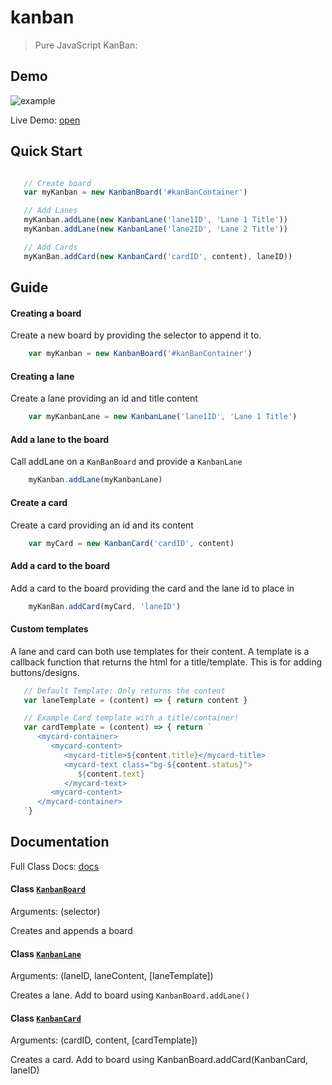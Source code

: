 # kanban
> Pure JavaScript KanBan:

## Demo
![example](https://sean-codes.github.io/kanban/image.gif)

Live Demo: [open](https://sean-codes.github.io/kanban/example/demo.html)

## Quick Start
```js

   // Create board
   var myKanban = new KanbanBoard('#kanBanContainer')

   // Add Lanes
   myKanban.addLane(new KanbanLane('lane1ID', 'Lane 1 Title'))
   myKanban.addLane(new KanbanLane('lane2ID', 'Lane 2 Title'))

   // Add Cards
   myKanBan.addCard(new KanbanCard('cardID', content), laneID))
```
## Guide

#### Creating a board
Create a new board by providing the selector to append it to.
```js
    var myKanban = new KanbanBoard('#kanBanContainer')
```

#### Creating a lane
Create a lane providing an id and title content
```js
    var myKanbanLane = new KanbanLane('lane1ID', 'Lane 1 Title')
```

#### Add a lane to the board
Call addLane on a `KanBanBoard` and provide a `KanbanLane`
```js
    myKanban.addLane(myKanbanLane)
```

#### Create a card
Create a card providing an id and its content
```js
    var myCard = new KanbanCard('cardID', content)
```

#### Add a card to the board
Add a card to the board providing the card and the lane id to place in
```js
    myKanBan.addCard(myCard, 'laneID')
```

#### Custom templates
A lane and card can both use templates for their content. A template is a callback function that returns the html for a title/template. This is for adding buttons/designs.

```js
   // Default Template: Only returns the content
   var laneTemplate = (content) => { return content }

   // Example Card template with a title/container!
   var cardTemplate = (content) => { return `
      <mycard-container>
         <mycard-content>
            <mycard-title>${content.title}</mycard-title>
            <mycard-text class="bg-${content.status}">
               ${content.text}
            </mycard-text>
         <mycard-content>
      </mycard-container>
   `}
```

## Documentation

Full Class Docs: [docs](https://github.com/sean-codes/kanban/blob/master/docs.md)

#### Class [`KanbanBoard`](https://github.com/sean-codes/kanban/blob/master/docs.md#KanbanBoard)

Arguments: (selector)

Creates and appends a board

#### Class [`KanbanLane`](https://github.com/sean-codes/kanban/blob/master/docs.md#KanbanLane)
Arguments: (laneID, laneContent, [laneTemplate])

Creates a lane. Add to board using `KanbanBoard.addLane()`

#### Class [`KanbanCard`](https://github.com/sean-codes/kanban/blob/master/docs.md#KanbanCard)
Arguments: (cardID, content, [cardTemplate])

Creates a card. Add to board using KanbanBoard.addCard(KanbanCard, laneID)

